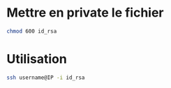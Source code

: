 # Mettre en private le fichier
```bash
chmod 600 id_rsa
```

# Utilisation
```bash
ssh username@IP -i id_rsa 
```
